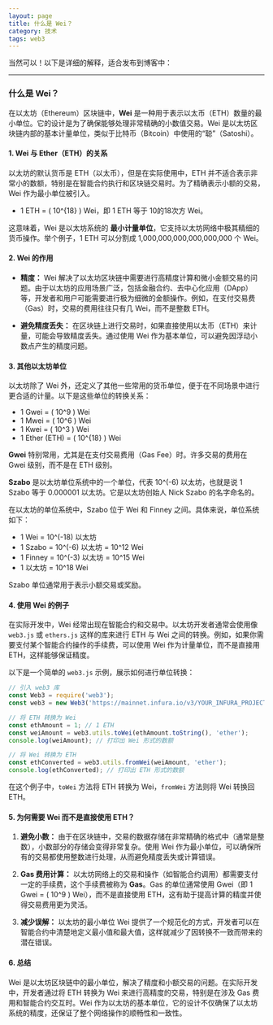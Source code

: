 ```yaml
---
layout: page
title: 什么是 Wei？
category: 技术
tags: web3
---
```



当然可以！以下是详细的解释，适合发布到博客中：

---

### 什么是 Wei？

在以太坊（Ethereum）区块链中，**Wei** 是一种用于表示以太币（ETH）数量的最小单位。它的设计是为了确保能够处理非常精确的小数值交易。Wei 是以太坊区块链内部的基本计量单位，类似于比特币（Bitcoin）中使用的“聪”（Satoshi）。

#### 1. **Wei 与 Ether（ETH）的关系**
  
以太坊的默认货币是 ETH（以太币），但是在实际使用中，ETH 并不适合表示非常小的数额，特别是在智能合约执行和区块链交易时。为了精确表示小额的交易，Wei 作为最小单位被引入。

- 1 ETH = \( 10^{18} \) Wei，即 1 ETH 等于 10的18次方 Wei。

这意味着，Wei 是以太坊系统的 **最小计量单位**，它支持以太坊网络中极其精细的货币操作。举个例子，1 ETH 可以分割成 1,000,000,000,000,000,000 个 Wei。

#### 2. **Wei 的作用**

- **精度：** Wei 解决了以太坊区块链中需要进行高精度计算和微小金额交易的问题。由于以太坊的应用场景广泛，包括金融合约、去中心化应用（DApp）等，开发者和用户可能需要进行极为细微的金额操作。例如，在支付交易费（Gas）时，交易的费用往往只有几 Wei，而不是整数 ETH。
  
- **避免精度丢失：** 在区块链上进行交易时，如果直接使用以太币（ETH）来计量，可能会导致精度丢失。通过使用 Wei 作为基本单位，可以避免因浮动小数点产生的精度问题。

#### 3. **其他以太坊单位**

以太坊除了 Wei 外，还定义了其他一些常用的货币单位，便于在不同场景中进行更合适的计量。以下是这些单位的转换关系：

- 1 Gwei = \( 10^9 \) Wei
- 1 Mwei = \( 10^6 \) Wei
- 1 Kwei = \( 10^3 \) Wei
- 1 Ether (ETH) = \( 10^{18} \) Wei

**Gwei** 特别常用，尤其是在支付交易费用（Gas Fee）时。许多交易的费用在 Gwei 级别，而不是在 ETH 级别。


**Szabo** 是以太坊单位系统中的一个单位，代表 10^(-6) 以太坊，也就是说 1 Szabo 等于 0.000001 以太坊。它是以太坊创始人 Nick Szabo 的名字命名的。

在以太坊的单位系统中，Szabo 位于 Wei 和 Finney 之间。具体来说，单位系统如下：

* 1 Wei = 10^(-18) 以太坊
* 1 Szabo = 10^(-6) 以太坊 = 10^12 Wei
* 1 Finney = 10^(-3) 以太坊 = 10^15 Wei
* 1 以太坊 = 10^18 Wei

Szabo 单位通常用于表示小额交易或奖励。

#### 4. **使用 Wei 的例子**

在实际开发中，Wei 经常出现在智能合约和交易中。以太坊开发者通常会使用像 `web3.js` 或 `ethers.js` 这样的库来进行 ETH 与 Wei 之间的转换。例如，如果你需要支付某个智能合约操作的手续费，可以使用 Wei 作为计量单位，而不是直接用 ETH，这样能够保证精度。

以下是一个简单的 `web3.js` 示例，展示如何进行单位转换：

```javascript
// 引入 web3 库
const Web3 = require('web3');
const web3 = new Web3('https://mainnet.infura.io/v3/YOUR_INFURA_PROJECT_ID');

// 将 ETH 转换为 Wei
const ethAmount = 1; // 1 ETH
const weiAmount = web3.utils.toWei(ethAmount.toString(), 'ether');
console.log(weiAmount); // 打印出 Wei 形式的数额

// 将 Wei 转换为 ETH
const ethConverted = web3.utils.fromWei(weiAmount, 'ether');
console.log(ethConverted); // 打印出 ETH 形式的数额
```

在这个例子中，`toWei` 方法将 ETH 转换为 Wei，`fromWei` 方法则将 Wei 转换回 ETH。

#### 5. **为何需要 Wei 而不是直接使用 ETH？**

1. **避免小数：** 由于在区块链中，交易的数据存储在非常精确的格式中（通常是整数），小数部分的存储会变得非常复杂。使用 Wei 作为最小单位，可以确保所有的交易都使用整数进行处理，从而避免精度丢失或计算错误。

2. **Gas 费用计算：** 以太坊网络上的交易和操作（如智能合约调用）都需要支付一定的手续费，这个手续费被称为 **Gas**。Gas 的单位通常使用 Gwei（即 1 Gwei = \( 10^9 \) Wei），而不是直接使用 ETH，这有助于提高计算的精度并使得交易费用更为灵活。

3. **减少误解：** 以太坊的最小单位 Wei 提供了一个规范化的方式，开发者可以在智能合约中清楚地定义最小值和最大值，这样就减少了因转换不一致而带来的潜在错误。

#### 6. **总结**

Wei 是以太坊区块链中的最小单位，解决了精度和小额交易的问题。在实际开发中，开发者通过将 ETH 转换为 Wei 来进行高精度的交易，特别是在涉及 Gas 费用和智能合约交互时。Wei 作为以太坊的基本单位，它的设计不仅确保了以太坊系统的精度，还保证了整个网络操作的顺畅性和一致性。

